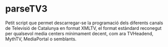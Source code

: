 parseTV3
========

Petit script que permet descarregar-se la programació dels diferents canals de Televisió de Catalunya en format XMLTV, el format estàndard reconegut per qualsevol media centers mínimament decent, com ara TVHeadend, MythTV, MediaPortal o semblants.
